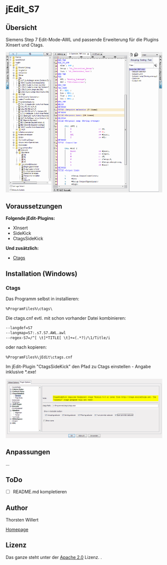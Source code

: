 # jEdit_S7


## Übersicht

Siemens Step 7 Edit-Mode-AWL und passende Erweiterung für die Plugins Xinsert und Ctags.

![jEdit_S7](/images/jEdit_S7.png)


## Voraussetzungen

**Folgende jEdit-Plugins:**
- XInsert
- SideKick
- CtagsSideKick

**Und zusätzlich:**
- [Ctags](http://ctags.sourceforge.net/)

##  Installation (Windows)

### Ctags

Das Programm selbst in installieren:

`%ProgramFiles%\ctags\`

Die ctags.cnf evtl. mit schon vorhander Datei kombinieren:
```
--langdef=S7
--langmap=S7:.s7.S7.AWL.awl
--regex-S7=/^[ \t]*TITLE[ \t]+=(.*?)/\1/Title/i
```
oder nach kopieren:

`%ProgramFiles%\jEdit\ctags.cnf`

Im jEdit-Plugin "CtagsSideKick" den Pfad zu Ctags einstellen - Angabe inklusive *.exe!

![jEdit_S7](/images/CtagsSideKick.png)

## Anpassungen
...

## ToDo

- [ ] README.md kompletieren


## Author
Thorsten Willert

[Homepage](http://www.thorsten-willert.de/)

## Lizenz
Das ganze steht unter der [Apache 2.0](https://github.com/THWillert/HomeMatic_CSS/blob/master/LICENSE) Lizenz.
.

